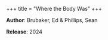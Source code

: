 +++
title = "Where the Body Was"
+++



**Author**: Brubaker, Ed & Phillips, Sean

**Release**: 2024